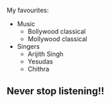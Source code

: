 My favourites:
- Music
  - Bollywood classical
  - Mollywood classical
- Singers
  - Arijith Singh
  - Yesudas
  - Chithra
## Never stop listening!!
